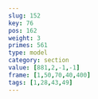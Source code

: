 ```yaml
---
slug: 152
key: 76
pos: 162
weight: 3
primes: 561
type: model
category: section
value: [881,2,-1,-1]
frame: [1,50,70,40,400]
tags: [1,28,43,49]
---
```


